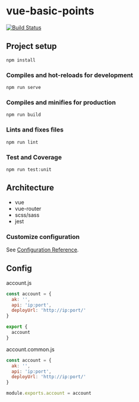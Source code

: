 # vue-basic-points

[![Build Status](https://travis-ci.com/barnett617/vue-basic-points.svg?branch=main)](https://travis-ci.com/barnett617/vue-basic-points)

## Project setup
```
npm install
```

### Compiles and hot-reloads for development
```
npm run serve
```

### Compiles and minifies for production
```
npm run build
```

### Lints and fixes files
```
npm run lint
```

### Test and Coverage
```
npm run test:unit
```

## Architecture

- vue
- vue-router
- scss/sass
- jest

### Customize configuration
See [Configuration Reference](https://cli.vuejs.org/config/).

## Config

account.js
```js
const account = {
  ak: '',
  api: 'ip:port',
  deployUrl: 'http://ip:port/'
}

export {
  account
}
```

account.common.js
```js
const account = {
  ak: '',
  api: 'ip:port',
  deployUrl: 'http://ip:port/'
}

module.exports.account = account
```